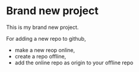 # Brand new project

This is my brand new project.

For adding a new repo to github, 
* make a new reop online, 
* create a repo offline, 
* add the online repo as origin to your offline repo
